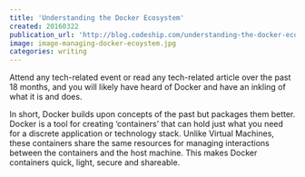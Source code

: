 ```yaml
---
title: 'Understanding the Docker Ecosystem'
created: 20160322
publication_url: 'http://blog.codeship.com/understanding-the-docker-ecosystem/?utm_content=buffer55cf5&utm_medium=social&utm_source=twitter.com&utm_campaign=buffer'
image: image-managing-docker-ecoystem.jpg
categories: writing 
---
```


Attend any tech-related event or read any tech-related article over the past 18 months, and you will likely have heard of Docker and have an inkling of what it is and does.

In short, Docker builds upon concepts of the past but packages them better. Docker is a tool for creating ‘containers’ that can hold just what you need for a discrete application or technology stack. Unlike Virtual Machines, these containers share the same resources for managing interactions between the containers and the host machine. This makes Docker containers quick, light, secure and shareable.